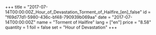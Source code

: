 +++
title = "2017-07-14T00:00:00Z_Hour_of_Devastation_Torment_of_Hailfire_[en]_false"
id = "f69d77d1-5980-436c-bf48-790939b069aa"
date = "2017-07-14T00:00:00Z"
name = "Torment of Hailfire"
lang = ["en"]
price = "8.58"
quantity = 1
foil = false
set = "Hour of Devastation"
+++
